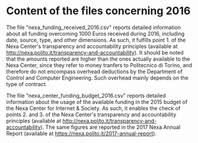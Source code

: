 Content of the files concerning 2016
====================================

The file "nexa_funding_received_2016.csv" reports detailed information about all funding overcoming 1000 Euros received during 2016, including date, source, type, and other dimensions. As such, it fulfills point 1. of the Nexa Center's transparency and accountability principles (available at http://nexa.polito.it/transparency-and-accountability). It should be noted that the amounts reported are higher than the ones actually available to the Nexa Center, since they refer to money tranfers to Politecnico di Torino, and therefore do not encompass overhead deductions by the Department of Control and Computer Engineering. Such overhead mainly depends on the type of contract.

The file "nexa_center_funding_budget_2016.csv" reports detailed information about the usage of the available funding in the 2015 budget of the Nexa Center for Internet & Society. As such, it enables the check of points 2. and 3. of the Nexa Center's transparency and accountability principles (available at http://nexa.polito.it/transparency-and-accountability). The same figures are reported in the 2017 Nexa Annual Report (available at https://nexa.polito.it/2017-annual-report).
